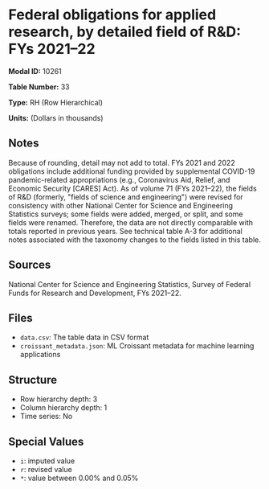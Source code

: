 # Federal obligations for applied research, by detailed field of R&D: FYs 2021&#8211;22

**Modal ID:** 10261

**Table Number:** 33

**Type:** RH (Row Hierarchical)

**Units:** (Dollars in thousands)

## Notes

Because of rounding, detail may not add to total. FYs 2021 and 2022 obligations include additional funding provided by supplemental COVID-19 pandemic-related appropriations (e.g., Coronavirus Aid, Relief, and Economic Security [CARES] Act). As of volume 71 (FYs 2021–22), the fields of R&D (formerly, "fields of science and engineering") were revised for consistency with other National Center for Science and Engineering Statistics surveys; some fields were added, merged, or split, and some fields were renamed. Therefore, the data are not directly comparable with totals reported in previous years. See technical table A-3 for additional notes associated with the taxonomy changes to the fields listed in this table.

## Sources

National Center for Science and Engineering Statistics, Survey of Federal Funds for Research and Development, FYs 2021–22.

## Files

- `data.csv`: The table data in CSV format
- `croissant_metadata.json`: ML Croissant metadata for machine learning applications

## Structure

- Row hierarchy depth: 3
- Column hierarchy depth: 1
- Time series: No

## Special Values

- `i`: imputed value
- `r`: revised value
- `*`: value between 0.00% and 0.05%
